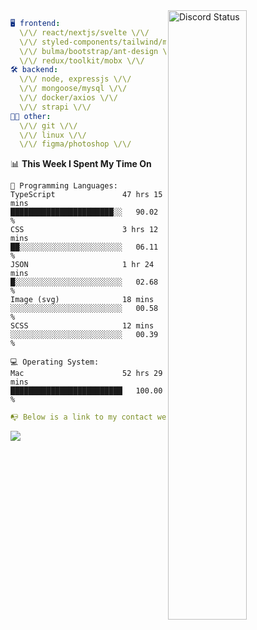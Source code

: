 
<a href="https://discord.com/users/279302975371870218" target="_blank">
    <img width="50%" align="right" alt="Discord Status" src="https://lanyard.cnrad.dev/api/279302975371870218?bg=161B22&borderRadius=5px%205px%200%200&hideTimestamp=true&idleMessage=Just%20chillin%27%20at%20the%20moment&animated=true">
</a>

```yaml
🖥️ frontend: 
  \/\/ react/nextjs/svelte \/\/
  \/\/ styled-components/tailwind/mui/
  \/\/ bulma/bootstrap/ant-design \/\/
  \/\/ redux/toolkit/mobx \/\/
🛠 backend: 
  \/\/ node, expressjs \/\/
  \/\/ mongoose/mysql \/\/
  \/\/ docker/axios \/\/
  \/\/ strapi \/\/
👨‍💻 other: 
  \/\/ git \/\/ 
  \/\/ linux \/\/
  \/\/ figma/photoshop \/\/
```
<!--START_SECTION:waka-->
📊 **This Week I Spent My Time On** 

```text
💬 Programming Languages: 
TypeScript               47 hrs 15 mins      ███████████████████████░░   90.02 % 
CSS                      3 hrs 12 mins       ██░░░░░░░░░░░░░░░░░░░░░░░   06.11 % 
JSON                     1 hr 24 mins        █░░░░░░░░░░░░░░░░░░░░░░░░   02.68 % 
Image (svg)              18 mins             ░░░░░░░░░░░░░░░░░░░░░░░░░   00.58 % 
SCSS                     12 mins             ░░░░░░░░░░░░░░░░░░░░░░░░░   00.39 % 

💻 Operating System: 
Mac                      52 hrs 29 mins      █████████████████████████   100.00 % 
```


<!--END_SECTION:waka-->
```yaml
📭 Below is a link to my contact website 
```
<a href="https://mxns.xyz" target="_black"> <img src="https://img.shields.io/badge/website-161B22?style=for-the-badge&logo=About.me&logoColor=white"></img> <a/>
